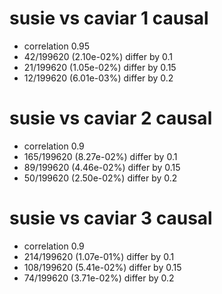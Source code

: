 # susie vs caviar  1 causal

- correlation 0.95
- 42/199620 (2.10e-02%) differ by 0.1
- 21/199620 (1.05e-02%) differ by 0.15
- 12/199620 (6.01e-03%) differ by 0.2


# susie vs caviar  2 causal

- correlation 0.9
- 165/199620 (8.27e-02%) differ by 0.1
- 89/199620 (4.46e-02%) differ by 0.15
- 50/199620 (2.50e-02%) differ by 0.2


# susie vs caviar  3 causal

- correlation 0.9
- 214/199620 (1.07e-01%) differ by 0.1
- 108/199620 (5.41e-02%) differ by 0.15
- 74/199620 (3.71e-02%) differ by 0.2


